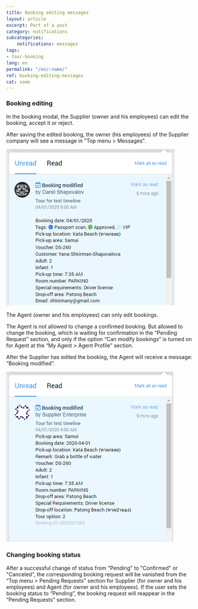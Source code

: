 ```yaml
---
title: Booking editing messages
layout: article
excerpt: Part of a post
category: notifications
subcategories:
    notifications: messages
tags:
- tour-booking
lang: en
permalink: "/en/:name/"
ref: booking-editing-messages
cat: some
---
```


### **Booking editing**

In the booking modal, the Supplier (owner and his employees) can edit the booking, accept it or reject. 

After saving the edited booking, the owner (his employees) of the Supplier company will see a message in "Top menu > Messages".

![Booking_editing_messages1](/assets/images/booking_editing_messages1.png)

The Agent (owner and his employees) can only edit bookings.

The Agent is not allowed to change a confirmed booking. But allowed to change the booking, which is waiting for confirmation in the “Pending Request” section, and only if the option “Can modify bookings” is turned on for Agent at the “My Agent > Agent Profile” section.

After the Supplier has edited the booking, the Agent will receive a message: “Booking modified”.

![Booking_editing_messages2](/assets/images/booking_editing_messages2.png)

### **Changing booking status**

After a successful change of status from "Pending" to "Confirmed" or "Canceled", the corresponding booking request will be vanished from the “Top menu > Pending Requests” section for Supplier (for owner and his employees) and Agent (for owner and his employees). If the user sets the booking status to “Pending”, the booking request will reappear in the “Pending Requests” section.